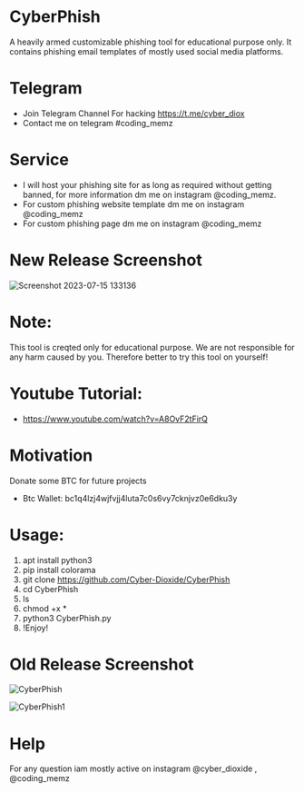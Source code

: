 # CyberPhish
A heavily armed customizable phishing tool for educational purpose only. It contains phishing email templates of mostly used social media platforms.

# Telegram
* Join Telegram Channel For hacking https://t.me/cyber_diox
* Contact me on telegram #coding_memz

# Service
* I will host your phishing site for as long as required without getting banned, for more information dm me on instagram @coding_memz.
* For custom phishing website template dm me on instagram @coding_memz
* For custom phishing page dm me on instagram @coding_memz

# New Release Screenshot
![Screenshot 2023-07-15 133136](https://github.com/Cyber-Dioxide/CyberPhish/assets/93708296/b993cdf0-c884-4423-a775-cc3c58c895c8)

# Note:
This tool is creqted only for educational purpose. We are not responsible for any harm caused by you. Therefore better to try this tool on yourself!
# Youtube Tutorial:
- https://www.youtube.com/watch?v=A8OvF2tFirQ

# Motivation
Donate some BTC for future projects
* Btc Wallet: bc1q4lzj4wjfvjj4luta7c0s6vy7cknjvz0e6dku3y

# Usage:
1. apt install python3
2. pip install colorama
3. git clone https://github.com/Cyber-Dioxide/CyberPhish
4. cd CyberPhish
5. ls
6. chmod +x *
7. python3 CyberPhish.py
8. !Enjoy!


# Old Release Screenshot
![CyberPhish](https://user-images.githubusercontent.com/93708296/184074653-fc349ee4-2fe8-4ba7-be34-a8be88bcd4b2.png)

![CyberPhish1](https://user-images.githubusercontent.com/93708296/184074663-3e93f31c-c819-459f-ac7e-93e9d369b45c.png)


# Help
For any question iam mostly active on instagram @cyber_dioxide , @coding_memz
